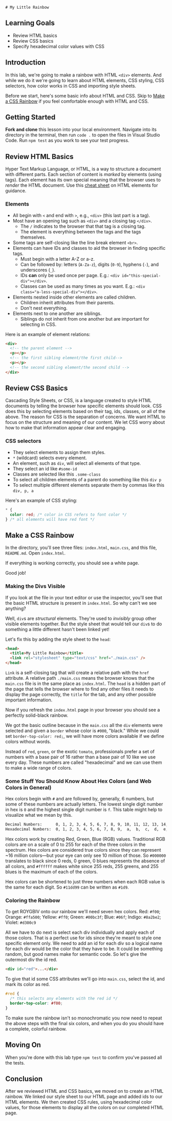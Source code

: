     # My Little Rainbow

## Learning Goals

- Review HTML basics
- Review CSS basics
- Specify hexadecimal color values with CSS

## Introduction

In this lab, we're going to make a rainbow with HTML `<div>` elements. And while
we do it we're going to learn about HTML elements, CSS styling, CSS selectors,
how color works in CSS and importing style sheets.

Before we start, here's some basic info about HTML and CSS. Skip to
[Make a CSS Rainbow](#make-a-rainbow) if you feel comfortable enough with HTML
and CSS.

## Getting Started

**Fork and clone** this lesson into your local environment. Navigate into its
directory in the terminal, then run `code .` to open the files in Visual Studio
Code. Run `npm test` as you work to see your test progress.

## Review HTML Basics

Hyper Text Markup Language, or HTML, is a way to structure a document with
different parts. Each section of content is _marked_ by elements (using tags).
Each element has its own special meaning that the browser uses to _render_ the
HTML document. Use this [cheat sheet](https://htmlcheatsheet.com/) on HTML
elements for guidance.

### Elements

- All begin with `<` and end with `>`, e.g., `<div>` (this last part is a tag).
- Most have an opening tag such as `<div>` and a closing tag `</div>`.
  - The `/` indicates to the browser that that tag is a closing tag.
  - The element is everything between the tags and the tags themselves.
- Some tags are self-closing like the line break element `<br>`.
- Elements can have IDs and classes to aid the browser in finding specific tags.
  - Must begin with a letter A-Z or a-z.
  - Can be followed by: letters (`A-Za-z`), digits (`0-9`), hyphens (`-`), and
    underscores (`_`).
  - IDs **can** only be used once per page. E.g.:
    `<div id="this-special-div"></div>`.
  - Classes can be used as many times as you want. E.g.:
    `<div class="a-less-special-div"></div>`.
- Elements nested inside other elements are called children.
  - Children inherit attributes from their parents.
  - Don't nest everything.
- Elements next to one another are siblings.
  - Siblings do not inherit from one another but are important for selecting in
    CSS.

Here is an example of element relations:

```html
<div>
  <!-- the parent element -->
  <p></p>
  <!-- the first sibling element/the first child-->
  <p></p>
  <!-- the second sibling element/the second child -->
</div>
```

## Review CSS Basics

Cascading Style Sheets, or CSS, is a language created to style HTML documents by
telling the browser how specific elements should look. CSS does this by
selecting elements based on their tag, ids, classes, or all of the above. The
reason for CSS is the separation of concerns. We want HTML to focus on the
structure and meaning of our content. We let CSS worry about how to make that
information appear clear and engaging.

### CSS selectors

- They select elements to assign them styles.
- `*` (wildcard) selects every element.
- An element, such as `div`, will select all elements of that type.
- They select an id like `#some-id`
- Classes are selected like this `.some-class`
- To select all children elements of a parent do something like this `div p`
- To select multiple different elements separate them by commas like this
  `div, p, a`

Here's an example of CSS styling:

```css
* {
  color: red; /* color in CSS refers to font color */
} /* all elements will have red font */
```

## <a id="make-a-rainbow"></a> Make a CSS Rainbow 

In the directory, you'll see three files: `index.html`, `main.css`, and this
file, `README.md`. Open `index.html`.

If everything is working correctly, you should see a white page.

Good job!

### Making the Divs Visible

If you look at the file in your text editor or use the inspector, you'll see
that the basic HTML structure is present in `index.html`. So why can't we see
anything?

Well, `div`s are _structural_ elements. They're used to _invisibly_ group other
visible elements together. But the style sheet that would tell our `div`s to do
something a little different hasn't been linked yet!

Let's fix this by adding the style sheet to the `head`:

```html
<head>
  <title>My Little Rainbow</title>
  <link rel="stylesheet" type="text/css" href="./main.css" />
</head>
```

`Link` is a self-closing tag that will create a relative path with the `href`
attribute. A relative path `./main.css` means the browser knows that the
`main.css` file is in the same place as `index.html`. The `head` is a hidden
part of the page that tells the browser where to find any other files it needs
to display the page correctly, the `title` for the tab, and any other possible
important information.

Now if you refresh the `index.html` page in your browser you should see a
perfectly solid-black rainbow.

We got the basic outline because in the `main.css` all the `div` elements were
selected and given a `border` whose color is `#000`, "black." While we could set
`border-top-color: red;`, we will have more colors available if we define colors
without words.

Instead of `red`, `green`, or the exotic `tomato`, professionals prefer a set of
numbers with a base pair of 16 rather than a base pair of 10 like we use every
day. These numbers are called "hexadecimal" and we can use them to make a wide
range of colors.

### Some Stuff You Should Know About Hex Colors (and Web Colors in General)

Hex colors begin with `#` and are followed by, generally, 6 numbers, but some of
these numbers are actually letters. The lowest single digit number in hex is `0`
and the highest single digit number is `f`. This table might help to visualize
what we mean by this.

```txt
Decimal Numbers:      0, 1, 2, 3, 4, 5, 6, 7, 8, 9, 10, 11, 12, 13, 14, 15, 16
Hexadecimal Numbers:  0, 1, 2, 3, 4, 5, 6, 7, 8, 9,  a,  b,  c,  d,  e,  f, 10
```

Hex colors work by creating Red, Green, Blue (RGB) values. Traditional RGB
colors are on a scale of 0 to 255 for each of the three colors in the spectrum.
Hex colors are considered true colors since they can represent ~16 million
colors—but your eye can only see 10 million of those. So `#000000` translates to
black since 0 reds, 0 green, 0 blues represents the absence of all colors, and
`#ffffff` makes white since 255 reds, 255 greens, and 255 blues is the maximum
of each of the colors.

Hex colors can be shortened to just three numbers when each RGB value is the
same for each digit. So `#11dd99` can be written as `#1d9`.

### Coloring the Rainbow

To get ROYGBIV onto our rainbow we'll need seven hex colors. Red: `#f00`;
Orange: `#ffa500`; Yellow: `#ff0`; Green: `#00bc3f`; Blue: `#06f`; Indigo:
`#8a2be2`; Violet: `#d300c9`

All we have to do next is select each div individually and apply each of those
colors. That is a perfect use for ids since they're meant to style one specific
element only. We need to add an id for each div so a logical name for each div
would be the color that they have to be. It could be something random, but good
names make for semantic code. So let's give the outermost div the id red.

```html
<div id="red">...</div>
```

To give that id some CSS attributes we'll go into `main.css`, select the id, and
mark its color as red.

```css
#red {
  /* this selects any elements with the red id */
  border-top-color: #f00;
}
```

To make sure the rainbow isn't so monochromatic you now need to repeat the above
steps with the final six colors, and when you do you should have a complete,
colorful rainbow.

## Moving On

When you're done with this lab type `npm test` to confirm you've passed all the
tests.

## Conclusion

After we reviewed HTML and CSS basics, we moved on to create an HTML rainbow. We
linked our style sheet to our HTML page and added ids to our HTML elements. We
then created CSS rules, using hexadecimal color values, for those elements to
display all the colors on our completed HTML page.

[cheat sheet]: https://web.stanford.edu/group/csp/cs21/htmlcheatsheet.pdf
[goth]: https://en.wikipedia.org/wiki/Goth_subculture

